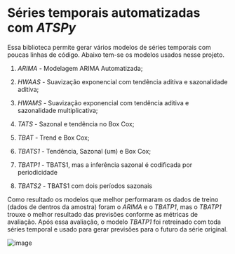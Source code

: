 # Séries temporais automatizadas com *ATSPy*

Essa biblioteca permite gerar vários modelos de séries temporais com poucas linhas de código. Abaixo tem-se os modelos usados nesse projeto.

1) *ARIMA* - Modelagem ARIMA Automatizada;

2) *HWAAS* - Suavização exponencial com tendência aditiva e sazonalidade aditiva;

3) *HWAMS* - Suavização exponencial com tendência aditiva e sazonalidade multiplicativa;

4) *TATS* - Sazonal e tendência no Box Cox;

5) *TBAT* - Trend e Box Cox;

6) *TBATS1* - Tendência, Sazonal (um) e Box Cox;

7) *TBATP1* - TBATS1, mas a inferência sazonal é codificada por periodicidade

8) *TBATS2* - TBATS1 com dois períodos sazonais

Como resultado os modelos que melhor performaram os dados de treino (dados de dentros da amostra) foram o *ARIMA* e o *TBATP1*, mas o *TBATP1* trouxe o melhor resultado das previsões conforme as métricas de avaliação. Após essa avaliação, o modelo *TBATP1* foi retreinado com toda séries temporal e usado para gerar previsões para o futuro da série original.

![image](https://user-images.githubusercontent.com/63425404/124525691-84760900-ddd6-11eb-950f-5552382324de.png)
